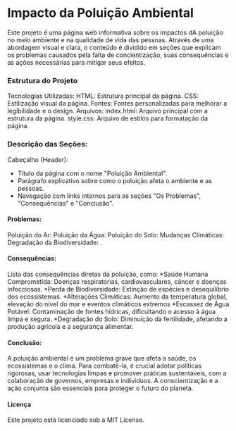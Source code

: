 # Impacto da Poluição Ambiental
Este projeto é uma página web informativa sobre os impactos dA poluição  no meio ambiente e na qualidade de vida das pessoas. Através de uma abordagem visual e clara, o conteúdo é dividido em seções que explicam os problemas causados pela falta de concientização, suas consequências e as ações necessárias para mitigar seus efeitos.

### Estrutura do Projeto
Tecnologias Utilizadas:
HTML: Estrutura principal da página.
CSS: Estilização visual da página.
Fontes: Fontes personalizadas para melhorar a legibilidade e o design.
Arquivos:
index.html: Arquivo principal com a estrutura da página.
style.css: Arquivo de estilos para formatação da página.

### Descrição das Seções:
Cabeçalho (Header):
* Título da página com o nome "Poluição Ambiental".
* Parágrafo explicativo sobre como o poluição afeta o ambiente e as pessoas.
* Navegação com links internos para as seções "Os Problemas", "Consequências" e "Conclusão".

#### Problemas:

Poluição do Ar:
Poluição da Água: 
Poluição do Solo: 
Mudanças Climáticas:
Degradação da Biodiversidade: .

#### Consequências:

Lista das consequências diretas da poluição, como:
*Saúde Humana Comprometida: Doenças respiratórias, cardiovasculares, câncer e doenças infecciosas.
*Perda de Biodiversidade: Extinção de espécies e desequilíbrio dos ecossistemas.
*Alterações Climáticas: Aumento da temperatura global, elevação do nível do mar e eventos climáticos extremos
*Escassez de Água Potável: Contaminação de fontes hídricas, dificultando o acesso à água limpa e segura.
*Degradação do Solo: Diminuição da fertilidade, afetando a produção agrícola e a segurança alimentar.


#### Conclusão:

A poluição ambiental é um problema grave que afeta a saúde, os ecossistemas e o clima. Para combatê-la, é crucial adotar políticas rigorosas, usar tecnologias limpas e promover práticas sustentáveis, com a colaboração de governos, empresas e indivíduos. A conscientização e a ação conjunta são essenciais para proteger o futuro do planeta.

#### Licença
Este projeto está licenciado sob a MIT License.
